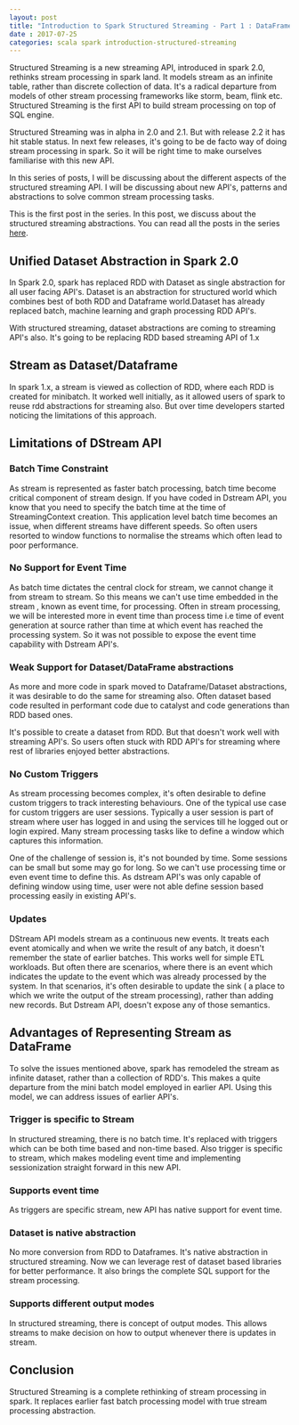 ```yaml
---
layout: post
title: "Introduction to Spark Structured Streaming - Part 1 : DataFrame Abstraction to Stream"
date : 2017-07-25
categories: scala spark introduction-structured-streaming
---
```

Structured Streaming is a new streaming API, introduced in spark 2.0, rethinks stream processing in spark land. It models stream
as an infinite table, rather than discrete collection of data. It's a radical departure from models of other stream processing frameworks like
storm, beam, flink etc. Structured Streaming is the first API to build stream processing on top of SQL engine.

Structured Streaming was in alpha in 2.0 and 2.1. But with release 2.2 it has hit stable status. In next few releases,
it's going to be de facto way of doing stream processing in spark. So it will be right time to make ourselves familiarise
with this new API.

In this series of posts, I will be discussing about the different aspects of the structured streaming API. I will be discussing about
new API's, patterns and abstractions to solve common stream processing tasks. 

This is the first post in the series. In this post, we discuss about the structured streaming abstractions. You
can read all the posts in the series [here](/categories/introduction-structured-streaming).


## Unified Dataset Abstraction in Spark 2.0

In Spark 2.0, spark has replaced RDD with Dataset as single abstraction for all user facing API's. Dataset is an abstraction for structured 
world which combines best of both RDD and Dataframe world.Dataset has already replaced batch, machine learning and graph processing RDD API's.

With structured streaming, dataset abstractions are coming to streaming API's also. It's going to be replacing RDD based
streaming API of 1.x

## Stream as Dataset/Dataframe 

In spark 1.x, a stream is viewed as collection of RDD, where each RDD is created for minibatch. It worked well initially, as it allowed
users of spark to reuse rdd abstractions for streaming also. But over time developers started noticing the limitations of this approach.

## Limitations of DStream API

### Batch Time Constraint

As stream is represented as faster batch processing, batch time become critical component of stream design. If you have coded in Dstream API,
you know that you need to specify the batch time at the time of StreamingContext creation. This application level batch time becomes an issue,
when different streams  have different speeds. So often users resorted to window functions to normalise the streams which often lead to poor 
performance.

### No Support for Event Time

As batch time dictates the central clock for stream, we cannot change it from stream to stream. So this means we can't use time embedded in the stream
, known as event time, for processing. Often in stream processing, we will be interested more in event time than process time i.e time of event generation at source rather than time at which event has reached the processing system. So it was not possible to expose the event time capability with Dstream API's.

### Weak Support for Dataset/DataFrame abstractions

As more and more code in spark moved to Dataframe/Dataset abstractions, it was desirable to do the same for streaming also. Often dataset based code
resulted in performant code due to catalyst and code generations than RDD based ones.

It's possible to create a dataset from RDD. But that doesn't work well with streaming API's. So users often stuck with RDD API's for streaming where rest of
libraries enjoyed better abstractions.

### No Custom Triggers

As stream processing becomes complex, it's often desirable to define custom triggers to track interesting behaviours. One of the typical use case for custom
triggers are user sessions. Typically a user session is part of stream where user has logged in and using the services till he logged out or login expired. Many stream processing tasks like to define a window which captures this information.

One of the challenge of session is, it's not bounded by time. Some sessions can be small but some may go for long. So we can't use processing time
or even event time to define this. As dstream API's was only capable of defining window using time, user were not able define session based processing
easily in existing API's.

### Updates

DStream API models stream as a continuous new events. It treats each event atomically and when we write the result of any batch, it doesn't remember
the state of earlier batches. This works well for simple ETL workloads. But often there are scenarios, where there is an event which indicates the update
to the event which was already processed by the system. In that scenarios, it's often desirable to update the sink ( a place to which we write the output 
of the stream processing), rather than adding new records. But Dstream API, doesn't expose any of those semantics.


## Advantages of Representing Stream as DataFrame

To solve the issues mentioned above, spark has remodeled the stream as infinite dataset, rather than a collection of RDD's. This makes a quite
departure from the mini batch model employed in earlier API. Using this model, we can address issues of earlier API's.

### Trigger is specific to Stream

In structured streaming, there is no batch time. It's replaced with triggers which can be both time based and non-time based. Also
trigger is specific to stream, which makes modeling event time and implementing sessionization straight forward in this new API.

### Supports event time

As triggers are specific stream, new API has native support for event time.

### Dataset is native abstraction

No more conversion from RDD to Dataframes. It's native abstraction in structured streaming. Now we can leverage rest of dataset based
libraries for better performance. It also brings the complete SQL support for the stream processing.

### Supports different output modes

In structured streaming, there is concept of output modes. This allows streams to make decision on how to output whenever there is updates
in stream.

## Conclusion

Structured Streaming is a complete rethinking of stream processing in spark. It replaces earlier fast batch processing model with true
stream processing abstraction. 
